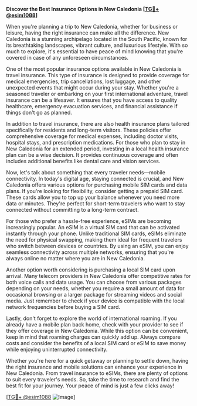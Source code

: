 **Discover the Best Insurance Options in New Caledonia [[TG💪+ @esim1088](https://t.me/s/esim1088)]**

When you're planning a trip to New Caledonia, whether for business or leisure, having the right insurance can make all the difference. New Caledonia is a stunning archipelago located in the South Pacific, known for its breathtaking landscapes, vibrant culture, and luxurious lifestyle. With so much to explore, it's essential to have peace of mind knowing that you're covered in case of any unforeseen circumstances.

One of the most popular insurance options available in New Caledonia is travel insurance. This type of insurance is designed to provide coverage for medical emergencies, trip cancellations, lost luggage, and other unexpected events that might occur during your stay. Whether you're a seasoned traveler or embarking on your first international adventure, travel insurance can be a lifesaver. It ensures that you have access to quality healthcare, emergency evacuation services, and financial assistance if things don't go as planned.

In addition to travel insurance, there are also health insurance plans tailored specifically for residents and long-term visitors. These policies offer comprehensive coverage for medical expenses, including doctor visits, hospital stays, and prescription medications. For those who plan to stay in New Caledonia for an extended period, investing in a local health insurance plan can be a wise decision. It provides continuous coverage and often includes additional benefits like dental care and vision services.

Now, let's talk about something that every traveler needs—mobile connectivity. In today's digital age, staying connected is crucial, and New Caledonia offers various options for purchasing mobile SIM cards and data plans. If you're looking for flexibility, consider getting a prepaid SIM card. These cards allow you to top up your balance whenever you need more data or minutes. They're perfect for short-term travelers who want to stay connected without committing to a long-term contract.

For those who prefer a hassle-free experience, eSIMs are becoming increasingly popular. An eSIM is a virtual SIM card that can be activated instantly through your phone. Unlike traditional SIM cards, eSIMs eliminate the need for physical swapping, making them ideal for frequent travelers who switch between devices or countries. By using an eSIM, you can enjoy seamless connectivity across multiple networks, ensuring that you're always online no matter where you are in New Caledonia.

Another option worth considering is purchasing a local SIM card upon arrival. Many telecom providers in New Caledonia offer competitive rates for both voice calls and data usage. You can choose from various packages depending on your needs, whether you require a small amount of data for occasional browsing or a larger package for streaming videos and social media. Just remember to check if your device is compatible with the local network frequencies before buying a SIM card.

Lastly, don't forget to explore the world of international roaming. If you already have a mobile plan back home, check with your provider to see if they offer coverage in New Caledonia. While this option can be convenient, keep in mind that roaming charges can quickly add up. Always compare costs and consider the benefits of a local SIM card or eSIM to save money while enjoying uninterrupted connectivity.

Whether you're here for a quick getaway or planning to settle down, having the right insurance and mobile solutions can enhance your experience in New Caledonia. From travel insurance to eSIMs, there are plenty of options to suit every traveler's needs. So, take the time to research and find the best fit for your journey. Your peace of mind is just a few clicks away!

[[TG💪+ @esim1088](https://t.me/s/esim1088) ![Image](https://i.postimg.cc/Y0z9fWf4/image.png)]